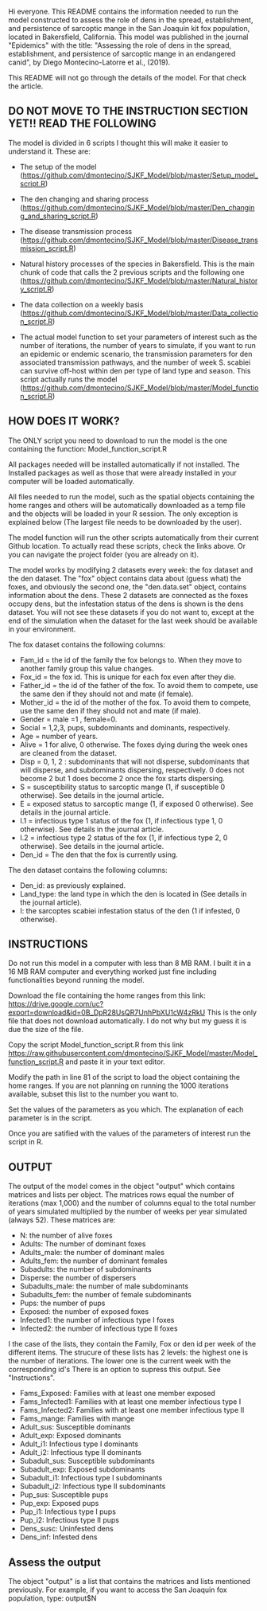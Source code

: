 Hi everyone. This README contains the information needed to run the model constructed to assess the role of dens in the spread, 
establishment, and persistence of sarcoptic mange in the San Joaquin kit fox population, located in Bakersfield, California. This model was published in the journal "Epidemics" with the title: "Assessing the role of dens in the spread, establishment, and persistence of sarcoptic mange in an endangered canid", by Diego Montecino-Latorre et al., (2019). 

This README will not go through the details of the model. For that check the article.

## DO NOT MOVE TO THE INSTRUCTION SECTION YET!! READ THE FOLLOWING

The model is divided in 6 scripts I thought this will make it easier to understand it. These are:

* The setup of the model (https://github.com/dmontecino/SJKF_Model/blob/master/Setup_model_script.R)

* The den changing and sharing process (https://github.com/dmontecino/SJKF_Model/blob/master/Den_changing_and_sharing_script.R)

* The disease transmission process (https://github.com/dmontecino/SJKF_Model/blob/master/Disease_transmission_script.R)

* Natural history processes of the species in Bakersfield. This is the main chunk of code that calls the 2 previous scripts and the following one (https://github.com/dmontecino/SJKF_Model/blob/master/Natural_history_script.R)

* The data collection on a weekly basis (https://github.com/dmontecino/SJKF_Model/blob/master/Data_collection_script.R)

* The actual model function to set your parameters of interest such as the number of iterations, the number of years to simulate, if you want to run an epidemic or endemic scenario, the transmission parameters for den associated transmission pathways, and the number of week S. scabiei can survive off-host within den per type of land type and season. This script actually runs the model (https://github.com/dmontecino/SJKF_Model/blob/master/Model_function_script.R)


## HOW DOES IT WORK?

The ONLY script you need to download to run the model is the one containing the function: Model_function_script.R

All packages needed will be installed automatically if not installed. The Installed packages as well as those that were already installed in your computer will be loaded automatically.

All files needed to run the model, such as the spatial objects containing the home ranges and others will be automatically downloaded as 
a temp file and the objects will be loaded in your R session. The only exception is explained below (The largest file needs to be downloaded by the user).

The model function will run the other scripts automatically from their current Github location. To actually read these scripts, check the links above. Or you can navigate the project folder (you are already on it).

The model works by modifying 2 datasets every week: the fox dataset and the den dataset. The "fox" object contains data about (guess what) the foxes, and obviously the second one, the "den.data.set" object, contains information about the dens. These 2 datasets are connected as the foxes occupy dens, but the infestation status of the dens is shown is the dens dataset. You will not see these datasets if you do not want to, except at the end of the simulation when the dataset for the last week should be available in your environment.

The fox dataset contains the following columns:

* Fam_id = the id of the family the fox belongs to. When they move to another family group this value changes.
* Fox_id = the fox id. This is unique for each fox even after they die.
* Father_id = the id of the father of the fox. To avoid them to compete, use the same den if they should not and mate (if female). 
* Mother_id = the id of the mother of the fox. To avoid them to compete, use the same den if they should not and mate (if male).
* Gender = male =1 , female=0.
* Social = 1,2,3, pups, subdominants and dominants, respectively.
* Age = number of years. 
* Alive = 1 for alive, 0 otherwise. The foxes dying during the week  ones are cleaned from the dataset.
* Disp = 0, 1, 2 : subdominants that will not disperse, subdominants that will disperse, and subdominants dispersing, respectively.  0 does not become 2 but 1 does become 2 once the fox starts dispersing.
* S = susceptibility status to sarcoptic mange (1, if susceptible 0 otherwise). See details in the journal article.
* E = exposed status to sarcoptic mange (1, if exposed 0 otherwise). See details in the journal article.
* I.1 = infectious type 1 status of the fox (1, if infectious type 1, 0 otherwise). See details in the journal article.
* I.2 = infectious type 2 status of the fox (1, if infectious type 2, 0 otherwise). See details in the journal article. 
* Den_id = The den that the fox is currently using.

The den dataset contains the following columns:

* Den_id: as previously explained.
* Land_type: the land type in which the den is located in (See details in the journal article). 
* I: the sarcoptes scabiei infestation status of the den (1 if infested, 0 otherwise).

## INSTRUCTIONS ##

Do not run this model in a computer with less than 8 MB RAM. I built it in a 16 MB RAM computer and everything worked just fine including functionalities beyond running the model.

Download the file containing the home ranges from this link: https://drive.google.com/uc?export=download&id=0B_DpR28UsQR7UnhPbXU1cW4zRkU
This is the only file that does not download automatically. I do not why but my guess it is due the size of the file.

Copy the script Model_function_script.R from this link https://raw.githubusercontent.com/dmontecino/SJKF_Model/master/Model_function_script.R and paste it in your text editor.

Modify the path in line 81 of the script to load the object containing the home ranges. If you are not planning on running the 1000 iterations available, subset this list to the number you want to.

Set the values of the parameters as you which. The explanation of each parameter is in the script.

Once you are satified with the values of the parameters of interest run the script in R.

## OUTPUT

The output of the model comes in the object "output" which contains matrices and lists per object. The matrices rows equal the number of iterations (max 1,000) and the number of columns equal to the total number of years simulated multiplied by the number of weeks per year simulated (always 52). These matrices are:

* N: the number of alive foxes
* Adults: The number of dominant foxes
* Adults_male: the number of dominant males
* Adults_fem: the number of dominant females
* Subadults: the number of subdominants
* Disperse: the number of dispersers
* Subadults_male: the number of male subdominants
* Subadults_fem: the number of female subdominants
* Pups: the number of pups
* Exposed: the number of exposed foxes
* Infected1: the number of infectious type I foxes
* Infected2: the number of infectious type II foxes

I the case of the lists, they contain the Family, Fox or den id per week of the different items. The strucure of these lists has 2 levels: the highest one is the number of iterations. The lower one is the current week with the corresponding id's
There is an option to supress this output. See "Instructions".

* Fams_Exposed: Families with at least one member exposed
* Fams_Infected1: Families with at least one member infectious type I
* Fams_Infected2: Families with at least one member infectious type II
* Fams_mange: Families with mange
* Adult_sus: Susceptible dominants
* Adult_exp: Exposed dominants
* Adult_i1: Infectious type I dominants
* Adult_i2: Infectious type II dominants
* Subadult_sus: Susceptible subdominants
* Subadult_exp: Exposed subdominants
* Subadult_i1: Infectious type I subdominants
* Subadult_i2: Infectious type II subdominants
* Pup_sus: Susceptible pups
* Pup_exp: Exposed pups
* Pup_i1: Infectious type I pups
* Pup_i2: Infectious type II pups
* Dens_susc: Uninfested dens
* Dens_inf: Infested dens

## Assess the output

The object "output" is a list that contains the matrices and lists mentioned previously.
For example, if you want to access the San Joaquin fox population, type: output$N 




